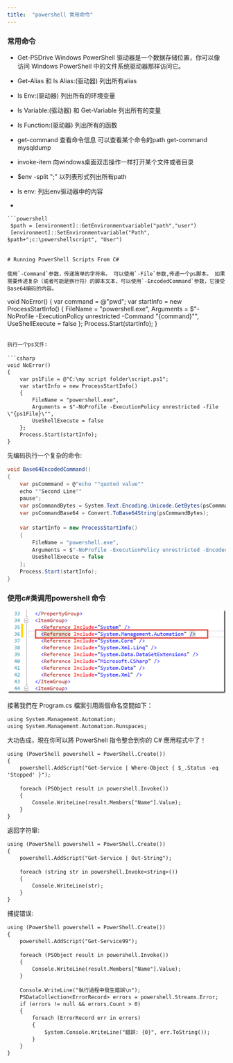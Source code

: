 ```yaml
---
title:  "powershell 常用命令"
---
```


### 常用命令

- Get-PSDrive  Windows PowerShell 驱动器是一个数据存储位置，你可以像访问 Windows PowerShell 中的文件系统驱动器那样访问它。

- Get-Alias 和   ls Alias:(驱动器)     列出所有alias

- ls Env:(驱动器)    列出所有的环境变量

- ls Variable:(驱动器) 和 Get-Variable 列出所有的变量

- ls Function:(驱动器)  列出所有的函数

- get-command   查看命令信息 可以查看某个命令的path  get-command mysqldump

- invoke-item  向windows桌面双击操作一样打开某个文件或者目录

- $env -split ";"  以列表形式列出所有path

- ls env:    列出env驱动器中的内容

- 

```
```powershell
 $path = [environment]::GetEnvironmentvariable("path","user")
 [environment]::SetEnvironmentvariable("Path", $path+";c:\powershellscript", "User")
```
```

# Running PowerShell Scripts From C#

使用`-Command`参数，传递简单的字符串。 可以使用`-File`参数,传递一个ps脚本。 如果需要传递复杂（或者可能是换行符）的脚本文本，可以使用`-EncodedCommand`参数，它接受Base64编码的内容。

```
void NoError()
{
    var command = @"pwd";
    var startInfo = new ProcessStartInfo()
    {
        FileName = "powershell.exe",
        Arguments = $"-NoProfile -ExecutionPolicy unrestricted -Command \"{command}\"",
        UseShellExecute = false
    };
    Process.Start(startInfo);
}
```

执行一个ps文件:

```csharp
void NoError()
{
    var ps1File = @"C:\my script folder\script.ps1";
    var startInfo = new ProcessStartInfo()
    {
        FileName = "powershell.exe",
        Arguments = $"-NoProfile -ExecutionPolicy unrestricted -file \"{ps1File}\"",
        UseShellExecute = false
    };
    Process.Start(startInfo);
}
```

先编码执行一个复杂的命令:

```csharp
void Base64EncodedCommand()
{
    var psCommmand = @"echo ""quoted value"" 
    echo ""Second Line""
    pause";
    var psCommandBytes = System.Text.Encoding.Unicode.GetBytes(psCommmand);
    var psCommandBase64 = Convert.ToBase64String(psCommandBytes);

    var startInfo = new ProcessStartInfo()
    {
        FileName = "powershell.exe",
        Arguments = $"-NoProfile -ExecutionPolicy unrestricted -EncodedCommand {psCommandBase64}",
        UseShellExecute = false
    };
    Process.Start(startInfo);
}
```

### 使用c#类调用powershell 命令

![img](../../public/images/2019-08-10-powershell-command/image.png)

接著我們在 Program.cs 檔案引用兩個命名空間如下：

```
using System.Management.Automation;
using System.Management.Automation.Runspaces;
```

大功告成，現在你可以將 PowerShell 指令整合到你的 C# 應用程式中了！

```
using (PowerShell powershell = PowerShell.Create())
{
    powershell.AddScript("Get-Service | Where-Object { $_.Status -eq 'Stopped' }");

    foreach (PSObject result in powershell.Invoke())
    {
        Console.WriteLine(result.Members["Name"].Value);
    }
}
```

返回字符窜:

```
using (PowerShell powershell = PowerShell.Create())
{
    powershell.AddScript("Get-Service | Out-String");

    foreach (string str in powershell.Invoke<string>())
    {
        Console.WriteLine(str);
    }
}
```

捕捉错误:

```
using (PowerShell powershell = PowerShell.Create())
{
    powershell.AddScript("Get-Service99");

    foreach (PSObject result in powershell.Invoke())
    {
        Console.WriteLine(result.Members["Name"].Value);
    }

    Console.WriteLine("執行過程中發生錯誤\n");
    PSDataCollection<ErrorRecord> errors = powershell.Streams.Error;
    if (errors != null && errors.Count > 0)
    {
        foreach (ErrorRecord err in errors)
        {
            System.Console.WriteLine("錯誤: {0}", err.ToString());
        }
    }
}
```